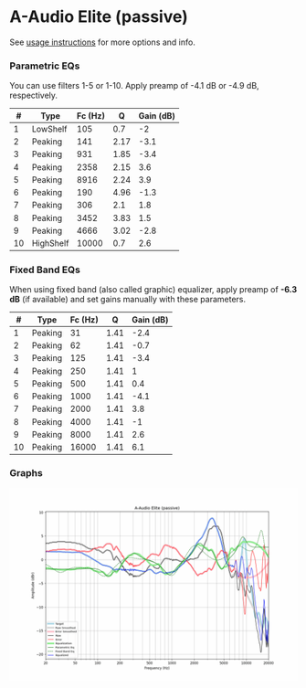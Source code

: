 # A-Audio Elite (passive)
See [usage instructions](https://github.com/jaakkopasanen/AutoEq#usage) for more options and info.

### Parametric EQs
You can use filters 1-5 or 1-10. Apply preamp of -4.1 dB or -4.9 dB, respectively.

|   # | Type      |   Fc (Hz) |    Q |   Gain (dB) |
|-----|-----------|-----------|------|-------------|
|   1 | LowShelf  |       105 | 0.7  |        -2   |
|   2 | Peaking   |       141 | 2.17 |        -3.1 |
|   3 | Peaking   |       931 | 1.85 |        -3.4 |
|   4 | Peaking   |      2358 | 2.15 |         3.6 |
|   5 | Peaking   |      8916 | 2.24 |         3.9 |
|   6 | Peaking   |       190 | 4.96 |        -1.3 |
|   7 | Peaking   |       306 | 2.1  |         1.8 |
|   8 | Peaking   |      3452 | 3.83 |         1.5 |
|   9 | Peaking   |      4666 | 3.02 |        -2.8 |
|  10 | HighShelf |     10000 | 0.7  |         2.6 |

### Fixed Band EQs
When using fixed band (also called graphic) equalizer, apply preamp of **-6.3 dB** (if available) and set gains manually with these parameters.

|   # | Type    |   Fc (Hz) |    Q |   Gain (dB) |
|-----|---------|-----------|------|-------------|
|   1 | Peaking |        31 | 1.41 |        -2.4 |
|   2 | Peaking |        62 | 1.41 |        -0.7 |
|   3 | Peaking |       125 | 1.41 |        -3.4 |
|   4 | Peaking |       250 | 1.41 |         1   |
|   5 | Peaking |       500 | 1.41 |         0.4 |
|   6 | Peaking |      1000 | 1.41 |        -4.1 |
|   7 | Peaking |      2000 | 1.41 |         3.8 |
|   8 | Peaking |      4000 | 1.41 |        -1   |
|   9 | Peaking |      8000 | 1.41 |         2.6 |
|  10 | Peaking |     16000 | 1.41 |         6.1 |

### Graphs
![](./A-Audio%20Elite%20(passive).png)
